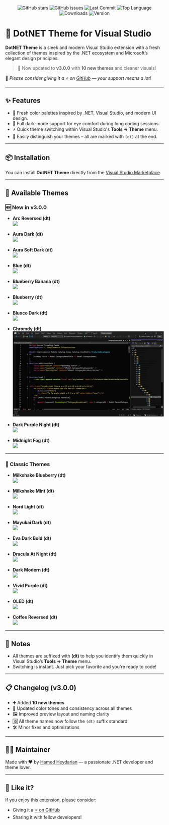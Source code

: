 <p align="center">
  <img src="https://img.shields.io/github/stars/hheydarian/DotNetTheme?style=social" alt="GitHub stars">
  <img src="https://img.shields.io/github/issues/hheydarian/DotNetTheme?color=ff69b4" alt="GitHub issues">
  <img src="https://img.shields.io/github/last-commit/hheydarian/DotNetTheme?color=9cf" alt="Last Commit">
  <img src="https://img.shields.io/github/languages/top/hheydarian/DotNetTheme?color=informational" alt="Top Language">
  <img src="https://img.shields.io/visual-studio-marketplace/i/HamedHeydarian.DotNetTheme?label=Downloads&color=success" alt="Downloads">
  <img 
    
  ![Version](https://img.shields.io/badge/version-3.0.0-blueviolet?style=flat)
  
</p>


# 🌈 DotNET Theme for Visual Studio

**DotNET Theme** is a sleek and modern Visual Studio extension with a fresh collection of themes inspired by the .NET ecosystem and Microsoft’s elegant design principles.

> 🎉 Now updated to **v3.0.0** with **10 new themes** and cleaner visuals!

📌 _Please consider giving it a ⭐ on [GitHub](https://github.com/hheydarian/dotnettheme) — your support means a lot!_

---

## ✨ Features

- 🎨 Fresh color palettes inspired by .NET, Visual Studio, and modern UI design.
- 🌙 Full dark-mode support for eye comfort during long coding sessions.
- ⚡ Quick theme switching within Visual Studio's **Tools → Theme** menu.
- 📁 Easily distinguish your themes – all are marked with `(dt)` at the end.

---

## 📦 Installation

You can install **DotNET Theme** directly from the [Visual Studio Marketplace](https://marketplace.visualstudio.com/items?itemName=HamedHeydarian.DotNetTheme).

---

## 🎨 Available Themes

### 🆕 New in v3.0.0

- **Arc Reversed (dt)**  
  ![](theme/dotnettheme/Preview/Arc%20Reversed%20dt.png)

- **Aura Dark (dt)**  
  ![](theme/dotnettheme/Preview/Aura%20Dark%20dt.png)

- **Aura Soft Dark (dt)**  
  ![](theme/dotnettheme/Preview/Aura%20Soft%20Dark%20dt.png)

- **Blue (dt)**  
  ![](theme/dotnettheme/Preview/Blue%20dt.png)

- **Blueberry Banana (dt)**  
  ![](theme/dotnettheme/Preview/Blueberry%20Banana%20dt.png)

- **Blueberry (dt)**  
  ![](theme/dotnettheme/Preview/Blueberry%20dt.png)

- **Bluoco Dark (dt)**  
  ![](theme/dotnettheme/Preview/Bluoco%20Dark%20dt.png)

- **Chromdy (dt)**  
  ![](theme/dotnettheme/Preview/Chromdy%20dt.png)

- **Dark Purple Night (dt)**  
  ![](theme/dotnettheme/Preview/Dark%20Purple%20Night%20dt.png)

- **Midnight Fog (dt)**  
  ![](theme/dotnettheme/Preview/Midnight%20Fog%20dt.png)

---

### 🎨 Classic Themes

- **Milkshake Blueberry (dt)**  
  ![](theme/dotnettheme/Preview/Milkshake%20Blueberry%20dt.png)

- **Milkshake Mint (dt)**  
  ![](theme/dotnettheme/Preview/Milkshake%20Mint%20dt.png)

- **Nord Light (dt)**  
  ![](theme/dotnettheme/Preview/Nord%20Light%20dt.png)

- **Mayukai Dark (dt)**  
  ![](theme/dotnettheme/Preview/Mayukai%20Dark%20dt.png)

- **Eva Dark Bold (dt)**  
  ![](theme/dotnettheme/Preview/Eva%20Dark%20Bold%20dt.png)

- **Dracula At Night (dt)**  
  ![](theme/dotnettheme/Preview/Dracula%20At%20Night%20dt.png)

- **Dark Modern (dt)**  
  ![](theme/dotnettheme/Preview/Dark%20Modern%20dt.png)

- **Vivid Purple (dt)**  
  ![](theme/dotnettheme/Preview/Vivid%20Purple%20dt.png)

- **OLED (dt)**  
  ![](theme/dotnettheme/Preview/OLED%20dt.png)

- **Coffee Reversed (dt)**  
  ![](theme/dotnettheme/Preview/Coffee%20Reversed%20dt.png)

---

## 📌 Notes

- All themes are suffixed with **(dt)** to help you identify them quickly in Visual Studio’s **Tools → Theme** menu.
- Switching is instant. Just pick your favorite and you're ready to code!

---

## 📋 Changelog (v3.0.0)

- ➕ Added **10 new themes**
- 🎨 Updated color tones and consistency across all themes
- 🖼 Improved preview layout and naming clarity
- 🆔 All theme names now follow the `(dt)` suffix standard
- 🛠 Minor fixes and optimizations

---

## 👨‍💻 Maintainer

Made with ❤️ by [Hamed Heydarian](https://github.com/hheydarian) — a passionate .NET developer and theme lover.

---

## 🌟 Like it?

If you enjoy this extension, please consider:

- Giving it a [⭐ on GitHub](https://github.com/hheydarian/dotnettheme)
- Sharing it with fellow developers!
